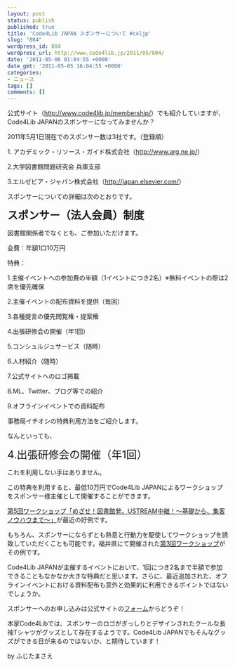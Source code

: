 ```yaml
---
layout: post
status: publish
published: true
title: 'Code4Lib JAPAN スポンサーについて #c4ljp'
slug: "804"
wordpress_id: 804
wordpress_url: http://www.code4lib.jp/2011/05/804/
date: '2011-05-06 01:04:55 +0000'
date_gmt: '2011-05-05 16:04:55 +0000'
categories:
- ニュース
tags: []
comments: []
---
```

<div class="section">
<p>公式サイト（<a href="http://www.code4lib.jp/membership/" target="_blank">http://www.code4lib.jp/membership/</a>）でも紹介していますが、Code4Lib JAPANのスポンサーになってみませんか？</p>
<p>2011年5月1日現在でのスポンサー数は3社です。（登録順）</p>
<p>1. アカデミック・リソース・ガイド株式会社（<a href="http://www.arg.ne.jp/" target="_blank">http://www.arg.ne.jp/</a>）</p>
<p>2.大学図書館問題研究会 兵庫支部</p>
<p>3.エルゼビア・ジャパン株式会社（<a href="http://japan.elsevier.com/" target="_blank">http://japan.elsevier.com/</a>）</p>
<p>スポンサーについての詳細は次のとおりです。</p>
<p><span style="font-size:x-large;"><span style="font-weight:bold;">スポンサー（法人会員）制度</span></p>
<p>図書館関係者でなくとも、ご参加いただけます。</p>
<p>会費：年額1口10万円</p>
<p>特典：</p>
<p>1.主催イベントへの参加費の半額（1イベントにつき2名）※無料イベントの際は2席を優先確保</p>
<p>2.主催イベントの配布資料を提供（毎回）</p>
<p>3.各種提言の優先閲覧権・提案権</p>
<p>4.出張研修会の開催（年1回）</p>
<p>5.コンシュルジュサービス（随時）</p>
<p>6.人材紹介（随時）</p>
<p>7.公式サイトへのロゴ掲載</p>
<p>8.ML、Twitter、ブログ等での紹介</p>
<p>9.オフラインイベントでの資料配布</span></p>
<p>事務局イチオシの特典利用方法をご紹介します。</p>
<p>なんといっても、</p>
<p><span style="font-size:x-large;">4.出張研修会の開催（年1回）</span></p>
<p>これを利用しない手はありません。</p>
<p>この特典を利用すると、最低10万円でCode4Lib JAPANによるワークショップをスポンサー様主催として開催することができます。</p>
<p><a href="http://d.hatena.ne.jp/josei002-10/20110411/1302492063" target="_blank">第5回ワークショップ「めざせ！図書館発、USTREAM中継！～基礎から、集客ノウハウまで～」</a>が最近の好例です。</p>
<p>もちろん、スポンサーにならずとも熱意と行動力を駆使してワークショップを誘致していただくことも可能です。福井県にて開催された<a href="http://d.hatena.ne.jp/josei002-10/20101213/1292251500" target="_blank">第3回ワークショップ</a>がその例です。</p>
<p>Code4Lib JAPANが主催するイベントにおいて、1回につき2名まで半額で参加できることもなかなか大きな特典だと思います。さらに、最近追加された、オフラインイベントにおける資料配布も意外と効果的に利用できるポイントではないでしょうか。</p>
<p>スポンサーへのお申し込みは公式サイトの<a href="https://www.code4lib.jp/membership/membership_form/" target="_blank">フォーム</a>からどうぞ！</p>
<p>本家Code4Libでは、スポンサーのロゴがぎっしりとデザインされたクールな長袖Tシャツがグッズとして存在するようです。Code4Lib JAPANでもそんなグッズができる日が来るのではないか、と期待しています！</p>
<p>by ふじたまさえ</p>
</div>
